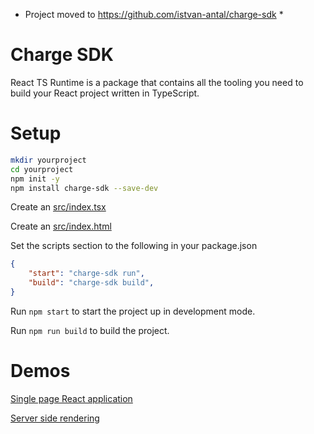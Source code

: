  * Project moved to https://github.com/istvan-antal/charge-sdk *

# Charge SDK

React TS Runtime is a package that contains all the tooling you need to build your React project written in TypeScript.

# Setup

```bash
mkdir yourproject
cd yourproject
npm init -y
npm install charge-sdk --save-dev
```

Create an [src/index.tsx](/demos/single-page-react/src/index.tsx)

Create an [src/index.html](/demos/single-page-react/src/index.html)

Set the scripts section to the following in your package.json

```json
{
    "start": "charge-sdk run",
    "build": "charge-sdk build",
}
```

Run ```npm start``` to start the project up in development mode.

Run ```npm run build``` to build the project.

# Demos

[Single page React application](/demos/single-page-react/)

[Server side rendering](/demos/server-side-rendering/)